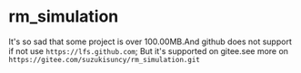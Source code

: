 # rm_simulation
It's so sad that some project is over 100.00MB.And github does not support if not use `https://lfs.github.com`;
But it's supported on gitee.see more on `https://gitee.com/suzukisuncy/rm_simulation.git`
